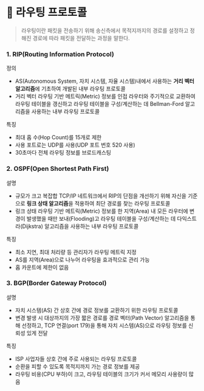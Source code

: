 # 🔱 라우팅 프로토콜
> 라우팅이란 패킷을 전송하기 위해 송신측에서 목적지까지의 경로를 설정하고 정해진 경로에 따라 패킷을 전달하는 과정을 말한다.

### 1. RIP(Routing Information Protocol)
정의
- AS(Autonomous System, 자치 시스템, 자율 시스템)내에서 사용하는 **거리 벡터 알고리즘**에 기초하여 개발된 내부 라우팅 프로토콜
- 거리 벡터 라우팅 기반 메트릭(Metric) 정보를 인접 라우터와 주기적으로 교환하여 라우팅 테이블을 갱신하고 라우팅 테이블을 구성/계산하는 데 Bellman-Ford 알고리즘을 사용하는 내부 라우팅 프로토콜

특징
- 최대 홉 수(Hop Count)를 15개로 제한
- 사용 포트로는 UDP를 사용(UDP 포트 번호 520 사용)
- 30초마다 전체 라우팅 정보를 브로드캐스팅

### 2. OSPF(Open Shortest Path First)
설명
- 규모가 크고 복잡합 TCP/IP 네트워크에서 RIP의 단점을 개선하기 위해 자신을 기준으로 **링크 상태 알고리즘**을 적용하여 최단 경로를 찾는 라우팅 프로토콜
- 링크 상태 라우팅 기반 메트릭(Metric) 정보를 한 지역(Area) 내 모든 라우터에 변경이 발생했을 때만 보내(Flooding)고 라우팅 테이블을 구성/계산하는 데 다익스트라(Dijkstra) 알고리즘을 사용하는 내부 라우팅 프로토콜

특징
- 최소 지연, 최대 처리량 등 관리자가 라우팅 메트릭 지정
- AS를 지역(Area)으로 나누어 라우팅을 효과적으로 관리 가능
- 홉 카운트에 제한이 없음

### 3. BGP(Border Gateway Protocol)
설명
- 자치 시스템(AS) 간 상호 간에 경로 정보를 교환하기 위한 라우팅 프로토콜
- 변경 발생 시 대상까지의 가장 짧은 경로를 경로 벡터(Path Vector) 알고리즘을 통해 선정하고, TCP 연결(port 179)을 통해 자치 시스템(AS)으로 라우팅 정보를 신뢰성 있게 전달

특징
- ISP 사업자들 상호 간에 주로 사용되는 라우팅 프로토콜
- 순환을 피할 수 있도록 목적지까지 가는 경로 정보를 제공
- 라우팅 비용(CPU 부하)이 크고, 라우팅 테이블의 크기가 커서 메모리 사용량이 많음